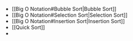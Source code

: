 - [[Big O Notation#Bubble Sort|Bubble Sort]]
- [[Big O Notation#Selection Sort|Selection Sort]]
- [[Big O Notation#Insertion Sort|Insertion Sort]]
- [[Quick Sort]]
- 